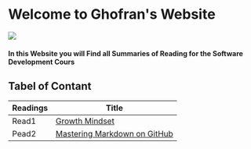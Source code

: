 # Welcome to Ghofran's Website
![](https://encrypted-tbn0.gstatic.com/images?q=tbn:ANd9GcQ7GuRWxXVeA3i83C6MbKg8z3mW2ljc7prhvQ&usqp=CAU)

#### In this Website you will Find all Summaries of Reading for the Software Development Cours

## Tabel of Contant
Readings | Title
---------| -------------
Read1 |  [Growth Mindset](https://ghofrandayyat.github.io/reading-notes/read1.d)
Pead2  | [Mastering Markdown on GitHub](https://ghofrandayyat.github.io/reading-notes/read2.d)





